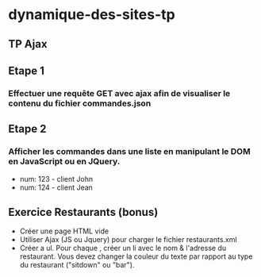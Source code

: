 # dynamique-des-sites-tp

## TP Ajax

## Etape 1
### Effectuer une requête GET avec ajax afin de visualiser le contenu du fichier commandes.json

## Etape 2
### Afficher les commandes dans une liste en manipulant le DOM en JavaScript ou en JQuery.
<ul>
<li> num: 123 - client John </li>
<li> num: 124 - client Jean </li>
</ul>

## Exercice Restaurants (bonus)

<ul>
<li>Créer une page HTML vide</li>
<li>Utiliser Ajax (JS ou Jquery) pour charger le fichier restaurants.xml</li>
<li>Créer a ul. Pour chaque <restaurant>, créer un li avec le nom & l'adresse du restaurant. Vous devez changer la
couleur du texte par rapport au type du restaurant ("sitdown" ou "bar").</li>
</ul>